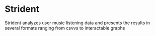 # Strident
Strident analyzes user music listening data and presents the results in several formats ranging from csvvs to interactable graphs
